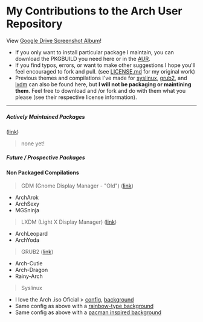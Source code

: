 My Contributions to the Arch User Repository
==========================
View [Google Drive Screenshot 
Album](https://drive.google.com/open?id=0B2RH_BSaD6YPY1dZR0x1S2QxZ1U&authuser=0)!

* If you only want to install particular package I maintain, you can download the PKGBUILD you 
need here or in the 
[AUR](https://aur4.archlinux.org/packages/?O=0&SeB=m&K=gtbjj&outdated=&SB=n&SO=a&PP=50&do_Search=Go).
* If you find typos, errors, or want to make other suggestions I hope you'll feel encouraged to 
fork and pull. (see 
[LICENSE.md](https://github.com/grandtheftjiujitsu/pkgbuild/blob/master/LICENSE.md) for my 
original work)
* Previous themes and compilations I've made for [syslinux](), [grub2](), and [lxdm]() can also be 
found here, but **I will not be packaging or maintining them**.  Feel free to download and /or 
fork and do with them what you please (see their respective license information).

-----------------------------
##### Actively Maintained Packages 
([link](https://aur4.archlinux.org/packages/?O=0&SeB=m&K=gtbjj&outdated=&SB=n&SO=a&PP=50&do_Search=Go))
> none yet!

##### Future / Prospective Packages
>

#### Non Packaged Compilations
> GDM (Gnome Display Manager - "Old") 
([link](https://github.com/grandtheftjiujitsu/pkgbuild/tree/master/unpackaged/gdm))
* ArchArok
* ArchSexy
* MGSninja

> LXDM (Light X Display Manager) 
([link](https://github.com/grandtheftjiujitsu/pkgbuild/tree/master/unpackaged/lxdm))
* ArchLeopard
* ArchYoda

> GRUB2 ([link](https://github.com/grandtheftjiujitsu/pkgbuild/tree/master/unpackaged/grub2))
* Arch-Cutie
* Arch-Dragon
* Rainy-Arch

> Syslinux 
* I love the Arch .iso Oficial > 
[config](https://projects.archlinux.org/archiso.git/tree/configs/releng/syslinux), 
[background](https://projects.archlinux.org/archiso.git/plain/configs/releng/syslinux/splash.png)
* Same config as above with a [rainbow-type 
background](http://www.wallpaperhi.com/Technology/Linux/minimalistic_linux_rainbows_arch_linux_2560x1600_wallpaper_97469)
* Same config as above with a [pacman inspired 
background](http://technology.desktopnexus.com/wallpaper/39150/)
